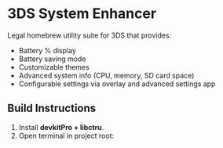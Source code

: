 # 3DS System Enhancer

Legal homebrew utility suite for 3DS that provides:

- Battery % display
- Battery saving mode
- Customizable themes
- Advanced system info (CPU, memory, SD card space)
- Configurable settings via overlay and advanced settings app

## Build Instructions

1. Install **devkitPro + libctru**.
2. Open terminal in project root:
